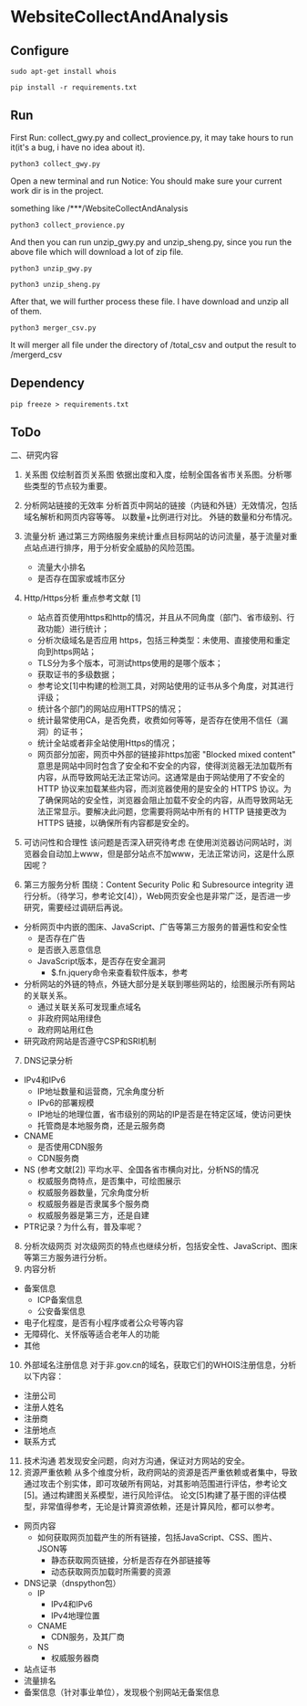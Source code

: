 # WebsiteCollectAndAnalysis



## Configure

```shell
sudo apt-get install whois
```

```shell
pip install -r requirements.txt
```

## Run
First Run: collect_gwy.py and collect_provience.py, it may take hours to run it(it's a bug, i have no idea about it).
```shell
python3 collect_gwy.py
```
Open a new terminal and run
Notice: You should make sure your current work dir is in the project.

something like /***/WebsiteCollectAndAnalysis
```shell
python3 collect_provience.py
```
And then you can run unzip_gwy.py and unzip_sheng.py, since you run the above file which will download a lot of zip file.

```shell
python3 unzip_gwy.py
```

```shell
python3 unzip_sheng.py
```


After that, we will further process these file. I have download and unzip all of them.
```shell
python3 merger_csv.py
```
It will merger all file under the directory of /total_csv and output the result to /mergerd_csv


## Dependency

```shell
pip freeze > requirements.txt
```

## ToDo
二、研究内容
1. 关系图
仅绘制首页关系图
依据出度和入度，绘制全国各省市关系图。分析哪些类型的节点较为重要。

2. 分析网站链接的无效率
分析首页中网站的链接（内链和外链）无效情况，包括域名解析和网页内容等等。
以数量+比例进行对比。
外链的数量和分布情况。
3. 流量分析
通过第三方网络服务来统计重点目标网站的访问流量，基于流量对重点站点进行排序，用于分析安全威胁的风险范围。
   - 流量大小排名
   - 是否存在国家或城市区分
4. Http/Https分析
重点参考文献 [1]
   - 站点首页使用https和http的情况，并且从不同角度（部门、省市级别、行政功能）进行统计；
   - 分析次级域名是否应用 https，包括三种类型：未使用、直接使用和重定向到https网站；
   - TLS分为多个版本，可测试https使用的是哪个版本；
   - 获取证书的多级数据；
   - 参考论文[1]中构建的检测工具，对网站使用的证书从多个角度，对其进行评级；
   - 统计各个部门的网站应用HTTPS的情况；
   - 统计最常使用CA，是否免费，收费如何等等，是否存在使用不信任（漏洞）的证书；
   - 统计全站或者非全站使用Https的情况；
   - 网页部分加密，网页中外部的链接非https加密
   "Blocked mixed content" 意思是网站中同时包含了安全和不安全的内容，使得浏览器无法加载所有内容，从而导致网站无法正常访问。这通常是由于网站使用了不安全的 HTTP 协议来加载某些内容，而浏览器使用的是安全的 HTTPS 协议。为了确保网站的安全性，浏览器会阻止加载不安全的内容，从而导致网站无法正常显示。要解决此问题，您需要将网站中所有的 HTTP 链接更改为 HTTPS 链接，以确保所有内容都是安全的。
5. 可访问性和合理性
该问题是否深入研究待考虑
在使用浏览器访问网站时，浏览器会自动加上www，但是部分站点不加www，无法正常访问，这是什么原因呢？
6. 第三方服务分析
围绕：Content Security Polic 和 Subresource integrity 进行分析。（待学习，参考论文[4]），Web网页安全也是非常广泛，是否进一步研究，需要经过调研后再说。
  - 分析网页中内嵌的图床、JavaScript、广告等第三方服务的普遍性和安全性
     - 是否存在广告
     - 是否嵌入恶意信息
     - JavaScript版本，是否存在安全漏洞
       - $.fn.jquery命令来查看软件版本，参考
  - 分析网站的外链的特点，外链大部分是关联到哪些网站的，绘图展示所有网站的关联关系。
    - 通过关联关系可发现重点域名
    - 非政府网站用绿色
    - 政府网站用红色
  - 研究政府网站是否遵守CSP和SRI机制
7. DNS记录分析
- IPv4和IPv6
  - IP地址数量和运营商，冗余角度分析
  - IPv6的部署规模
  - IP地址的地理位置，省市级别的网站的IP是否是在特定区域，使访问更快
  - 托管商是本地服务商，还是云服务商
- CNAME
  - 是否使用CDN服务
  - CDN服务商
- NS (参考文献[2])
平均水平、全国各省市横向对比，分析NS的情况
  - 权威服务商特点，是否集中，可绘图展示
  - 权威服务器数量，冗余角度分析
  - 权威服务器是否隶属多个服务商
  - 权威服务器是第三方，还是自建
- PTR记录？为什么有，普及率呢？
8. 分析次级网页
对次级网页的特点也继续分析，包括安全性、JavaScript、图床等第三方服务进行分析。
9. 内容分析
- 备案信息
  - ICP备案信息
  - 公安备案信息
- 电子化程度，是否有小程序或者公众号等内容
- 无障碍化、关怀版等适合老年人的功能
- 其他
10. 外部域名注册信息
对于非.gov.cn的域名，获取它们的WHOIS注册信息，分析以下内容：
- 注册公司
- 注册人姓名
- 注册商
- 注册地点
- 联系方式
11. 技术沟通
若发现安全问题，向对方沟通，保证对方网站的安全。
12. 资源严重依赖
从多个维度分析，政府网站的资源是否严重依赖或者集中，导致通过攻击个别实体，即可攻破所有网站，对其影响范围进行评估，参考论文[5]。通过构建图关系模型，进行风险评估。
论文[5]构建了基于图的评估模型，非常值得参考，无论是计算资源依赖，还是计算风险，都可以参考。

- 网页内容
  - 如何获取网页加载产生的所有链接，包括JavaScript、CSS、图片、JSON等
    - 静态获取网页链接，分析是否存在外部链接等
    - 动态获取网页加载时所需要的资源
- DNS记录（dnspython包）
  - IP
    - IPv4和IPv6
    - IPv4地理位置
  - CNAME
    - CDN服务，及其厂商
  - NS
    - 权威服务器商
- 站点证书
- 流量排名
- 备案信息（针对事业单位），发现极个别网站无备案信息

